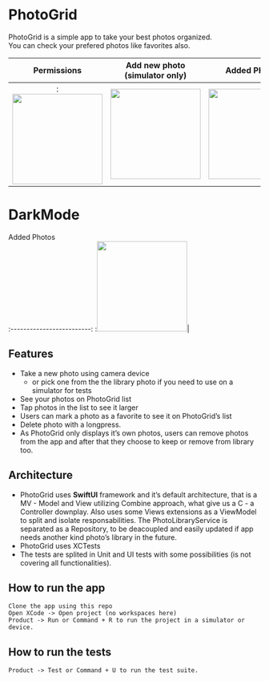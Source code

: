 # PhotoGrid

PhotoGrid is a simple app to take your best photos organized. <br/>
You can check your prefered photos like favorites also.


  Permissions              |  Add new photo (simulator only)  |       Added PHotos      |       Detail View + Favorite     |    Removing a Photo
:-------------------------:|:--------------------------------:|:-----------------------:|:--------------------------------:|:--------------------------------:
:<img src="https://user-images.githubusercontent.com/29531/109706525-d2a0a480-7b77-11eb-90f7-321f222c7fe6.png" width="180">|<img src="https://user-images.githubusercontent.com/29531/109709656-835c7300-7b7b-11eb-997b-bba1b73661df.png" width="180">|<img src="https://user-images.githubusercontent.com/29531/109706593-e946fb80-7b77-11eb-9960-b992611d20e2.png" width="180">|<img src="https://user-images.githubusercontent.com/29531/109710276-3d53df00-7b7c-11eb-82cd-113732edc0e7.png" width="180">|<img src="https://user-images.githubusercontent.com/29531/109711258-6e80df00-7b7d-11eb-8913-874b9329a6c5.png" width="180">


# DarkMode

  Added Photos             
:-------------------------:
:<img src="https://user-images.githubusercontent.com/29531/109711299-79d40a80-7b7d-11eb-8e97-2141dcb0ae63.png" width="180">|


## Features
  - Take a new photo using camera device 
    - or pick one from the the library photo if you need to use on a simulator for tests
  - See your photos on PhotoGrid list
  - Tap photos in the list to see it larger
  - Users can mark a photo as a favorite to see it on PhotoGrid’s list
  - Delete photo with a longpress. 
  - As PhotoGrid only displays it’s own photos, users can remove photos from the app and after that they choose to keep or remove from library too.

## Architecture 
  - PhotoGrid uses **SwiftUI** framework and it’s default architecture, that is a MV - Model and View utilizing Combine approach, what give us a C - a Controller downplay. Also uses some Views extensions as a ViewModel to split and isolate responsabilities. The PhotoLibraryService is separated as a Repository, to be deacoupled and easily updated if app needs another kind photo’s library in the future.
  - PhotoGrid uses XCTests
  - The tests are splited in Unit and UI tests with some possibilities (is not covering all functionalities).

## How to run the app
```
Clone the app using this repo
Open XCode -> Open project (no workspaces here)
Product -> Run or Command + R to run the project in a simulator or device.
```

## How to run the tests
```Product -> Test or Command + U to run the test suite.```
